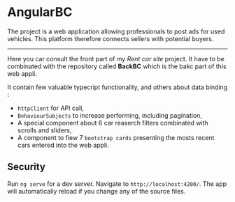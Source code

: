 # AngularBC

The project is a web application allowing professionals to post ads for used vehicles. This platform therefore connects sellers with potential buyers.

----------------------------------------------------------------------

Here you car consult the front part of my *Rent car site* project. It have to be combinated with the repository called **BackBC** which is the bakc part of this web appli.

It contain few valuable typecript functionality, and others about data binding :

- `httpClient` for API call,
- `BehaviourSubjects` to increase performing, including pagination,
- A special component about 6 car reaserch filters combinated with scrolls and sliders,
- A component to fiew 7 `bootstrap cards` presenting the mosts recent cars entered into the web appli.

## Security

Run `ng serve` for a dev server. Navigate to `http://localhost:4200/`. The app will automatically reload if you change any of the source files.

